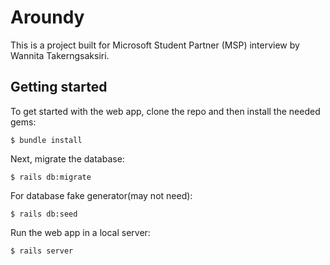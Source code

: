 # Aroundy
This is a project built for Microsoft Student Partner (MSP) interview by Wannita Takerngsaksiri. 

## Getting started

To get started with the web app, clone the repo and then install the needed gems:

```
$ bundle install
```

Next, migrate the database:

```
$ rails db:migrate
```

For database fake generator(may not need):

```
$ rails db:seed
```

Run the web app in a local server:

```
$ rails server
```


